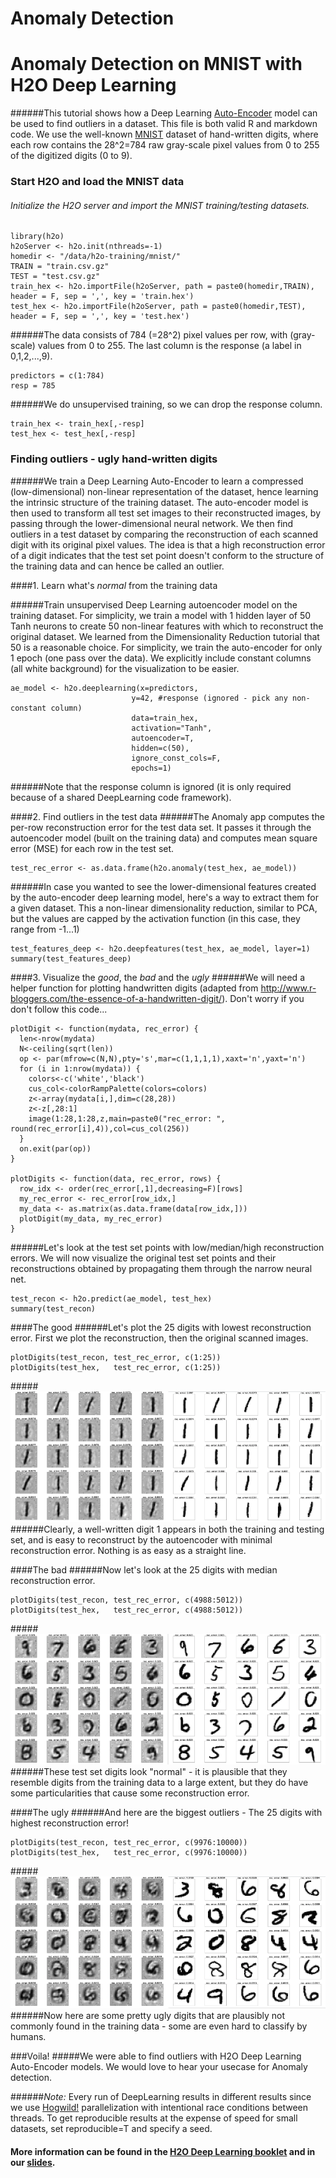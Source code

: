 # Anomaly Detection

# Anomaly Detection on MNIST with H2O Deep Learning

######This tutorial shows how a Deep Learning [Auto-Encoder](http://en.wikipedia.org/wiki/Autoencoder) model can be used to find outliers in a dataset. This file is both valid R and markdown code. We use the well-known [MNIST](http://yann.lecun.com/exdb/mnist/) dataset of hand-written digits, where each row contains the 28^2=784 raw gray-scale pixel values from 0 to 255 of the digitized digits (0 to 9).

### Start H2O and load the MNIST data

###### Initialize the H2O server and import the MNIST training/testing datasets.

    library(h2o)
    h2oServer <- h2o.init(nthreads=-1)
    homedir <- "/data/h2o-training/mnist/"
    TRAIN = "train.csv.gz"
    TEST = "test.csv.gz"
    train_hex <- h2o.importFile(h2oServer, path = paste0(homedir,TRAIN), header = F, sep = ',', key = 'train.hex')
    test_hex <- h2o.importFile(h2oServer, path = paste0(homedir,TEST), header = F, sep = ',', key = 'test.hex')

######The data consists of 784 (=28^2) pixel values per row, with (gray-scale) values from 0 to 255. The last column is the response (a label in 0,1,2,...,9).

    predictors = c(1:784)
    resp = 785

######We do unsupervised training, so we can drop the response column.

    train_hex <- train_hex[,-resp]
    test_hex <- test_hex[,-resp]

### Finding outliers - ugly hand-written digits
######We train a Deep Learning Auto-Encoder to learn a compressed (low-dimensional) non-linear representation of the dataset, hence learning the intrinsic structure of the training dataset. The auto-encoder model is then used to transform all test set images to their reconstructed images, by passing through the lower-dimensional neural network. We then find outliers in a test dataset by comparing the reconstruction of each scanned digit with its original pixel values. The idea is that a high reconstruction error of a digit indicates that the test set point doesn't conform to the structure of the training data and can hence be called an outlier.

####1. Learn what's *normal* from the training data

######Train unsupervised Deep Learning autoencoder model on the training dataset. For simplicity, we train a model with 1 hidden layer of 50 Tanh neurons to create 50 non-linear features with which to reconstruct the original dataset.  We learned from the Dimensionality Reduction tutorial that 50 is a reasonable choice. For simplicity, we train the auto-encoder for only 1 epoch (one pass over the data). We explicitly include constant columns (all white background) for the visualization to be easier.

    ae_model <- h2o.deeplearning(x=predictors,
                               y=42, #response (ignored - pick any non-constant column)
                               data=train_hex,
                               activation="Tanh",
                               autoencoder=T,
                               hidden=c(50),
                               ignore_const_cols=F,
                               epochs=1)

######Note that the response column is ignored (it is only required because of a shared DeepLearning code framework).

####2. Find outliers in the test data
######The Anomaly app computes the per-row reconstruction error for the test data set. It passes it through the autoencoder model (built on the training data) and computes mean square error (MSE) for each row in the test set.

    test_rec_error <- as.data.frame(h2o.anomaly(test_hex, ae_model))


######In case you wanted to see the lower-dimensional features created by the auto-encoder deep learning model, here's a way to extract them for a given dataset. This a non-linear dimensionality reduction, similar to PCA, but the values are capped by the activation function (in this case, they range from -1...1)

    test_features_deep <- h2o.deepfeatures(test_hex, ae_model, layer=1)
    summary(test_features_deep)

####3. Visualize the *good*, the *bad* and the *ugly*
######We will need a helper function for plotting handwritten digits (adapted from http://www.r-bloggers.com/the-essence-of-a-handwritten-digit/). Don't worry if you don't follow this code...

    plotDigit <- function(mydata, rec_error) {
      len<-nrow(mydata)
      N<-ceiling(sqrt(len))
      op <- par(mfrow=c(N,N),pty='s',mar=c(1,1,1,1),xaxt='n',yaxt='n')
      for (i in 1:nrow(mydata)) {
        colors<-c('white','black')
        cus_col<-colorRampPalette(colors=colors)
        z<-array(mydata[i,],dim=c(28,28))
        z<-z[,28:1]
        image(1:28,1:28,z,main=paste0("rec_error: ", round(rec_error[i],4)),col=cus_col(256))
      }
      on.exit(par(op))
    }

    plotDigits <- function(data, rec_error, rows) {
      row_idx <- order(rec_error[,1],decreasing=F)[rows]
      my_rec_error <- rec_error[row_idx,]
      my_data <- as.matrix(as.data.frame(data[row_idx,]))
      plotDigit(my_data, my_rec_error)
    }

######Let's look at the test set points with low/median/high reconstruction errors. We will now visualize the original test set points and their reconstructions obtained by propagating them through the narrow neural net.

    test_recon <- h2o.predict(ae_model, test_hex)
    summary(test_recon)

####The good
######Let's plot the 25 digits with lowest reconstruction error. First we plot the reconstruction, then the original scanned images.

    plotDigits(test_recon, test_rec_error, c(1:25))
    plotDigits(test_hex,   test_rec_error, c(1:25))

#####![](images/good_both.png)
######Clearly, a well-written digit 1 appears in both the training and testing set, and is easy to reconstruct by the autoencoder with minimal reconstruction error. Nothing is as easy as a straight line.

####The bad
######Now let's look at the 25 digits with median reconstruction error.

    plotDigits(test_recon, test_rec_error, c(4988:5012))
    plotDigits(test_hex,   test_rec_error, c(4988:5012))

#####![](images/bad_both.png)
######These test set digits look "normal" - it is plausible that they resemble digits from the training data to a large extent, but they do have some particularities that cause some reconstruction error.

####The ugly
######And here are the biggest outliers - The 25 digits with highest reconstruction error!

    plotDigits(test_recon, test_rec_error, c(9976:10000))
    plotDigits(test_hex,   test_rec_error, c(9976:10000))

#####![](images/ugly_both.png)
######Now here are some pretty ugly digits that are plausibly not commonly found in the training data - some are even hard to classify by humans.

###Voila!
#####We were able to find outliers with H2O Deep Learning Auto-Encoder models. We would love to hear your usecase for Anomaly detection.

######*Note:* Every run of DeepLearning results in different results since we use [Hogwild!](http://www.eecs.berkeley.edu/~brecht/papers/hogwildTR.pdf) parallelization with intentional race conditions between threads.  To get reproducible results at the expense of speed for small datasets, set reproducible=T and specify a seed.

#### More information can be found in the [H2O Deep Learning booklet](https://t.co/kWzyFMGJ2S) and in our [slides](http://www.slideshare.net/0xdata/presentations).
